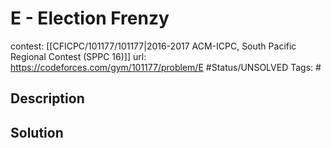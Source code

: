# E - Election Frenzy

contest: [[CFICPC/101177/101177|2016-2017 ACM-ICPC, South Pacific Regional Contest (SPPC 16)]]
url: https://codeforces.com/gym/101177/problem/E
#Status/UNSOLVED
Tags: #

## Description

## Solution

